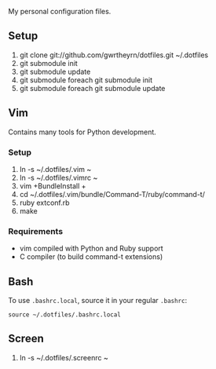 My personal configuration files.

## Setup

 1. git clone git://github.com/gwrtheyrn/dotfiles.git ~/.dotfiles
 2. git submodule init
 3. git submodule update
 4. git submodule foreach git submodule init
 5. git submodule foreach git submodule update

## Vim

Contains many tools for Python development.

### Setup

 1. ln -s ~/.dotfiles/.vim ~
 2. ln -s ~/.dotfiles/.vimrc ~
 3. vim +BundleInstall +
 4. cd ~/.dotfiles/.vim/bundle/Command-T/ruby/command-t/
 5. ruby extconf.rb
 6. make

### Requirements

 * vim compiled with Python and Ruby support
 * C compiler (to build command-t extensions)

## Bash

To use `.bashrc.local`, source it in your regular `.bashrc`:

    source ~/.dotfiles/.bashrc.local

## Screen

 1. ln -s ~/.dotfiles/.screenrc ~
